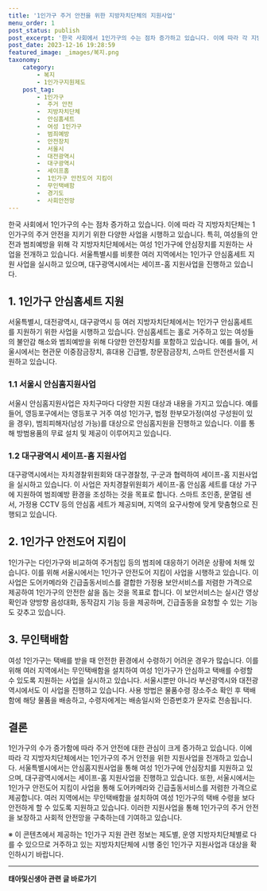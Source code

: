 ```yaml
---
title: '1인가구 주거 안전을 위한 지방자치단체의 지원사업'
menu_order: 1
post_status: publish
post_excerpt: '한국 사회에서 1인가구의 수는 점차 증가하고 있습니다. 이에 따라 각 지방자치단체는 1인가구의 주거 안전을 지키기 위한 다양한 사업을 시행하고 있습니다. 특히, 여성들의 안전과 범죄예방을 위해 각 지방자치단체에서는 여성 1인가구에 안심장치를 지원하는 사업을 전개하고 있습니다. 서울특별시를 비롯한 여러 지역에서는 1인가구 안심홈세트 지원 사업을 실시하고 있으며, 대구광역시에서는 세이프 홈 지원사업을 진행하고 있습니다.'
post_date: 2023-12-16 19:28:59
featured_image: _images/복지.png
taxonomy:
    category:
        - 복지
        - 1인가구지원제도
    post_tag:
        - 1인가구
        -  주거 안전
        -  지방자치단체
        -  안심홈세트
        -  여성 1인가구
        -  범죄예방
        -  안전장치
        -  서울시
        -  대전광역시
        -  대구광역시
        -  세이프홈
        -  1인가구 안전도어 지킴이
        -  무인택배함
        -  경기도
        -  사회안전망
---
```



한국 사회에서 1인가구의 수는 점차 증가하고 있습니다. 이에 따라 각 지방자치단체는 1인가구의 주거 안전을 지키기 위한 다양한 사업을 시행하고 있습니다. 특히, 여성들의 안전과 범죄예방을 위해 각 지방자치단체에서는 여성 1인가구에 안심장치를 지원하는 사업을 전개하고 있습니다. 서울특별시를 비롯한 여러 지역에서는 1인가구 안심홈세트 지원 사업을 실시하고 있으며, 대구광역시에서는 세이프-홈 지원사업을 진행하고 있습니다.

## 1. 1인가구 안심홈세트 지원
서울특별시, 대전광역시, 대구광역시 등 여러 지방자치단체에서는 1인가구 안심홈세트를 지원하기 위한 사업을 시행하고 있습니다. 안심홈세트는 홀로 거주하고 있는 여성들의 불안감 해소와 범죄예방을 위해 다양한 안전장치를 포함하고 있습니다. 예를 들어, 서울시에서는 현관문 이중잠금장치, 휴대용 긴급벨, 창문잠금장치, 스마트 안전센서를 지원하고 있습니다.

### 1.1 서울시 안심홈지원사업
서울시 안심홈지원사업은 자치구마다 다양한 지원 대상과 내용을 가지고 있습니다. 예를 들어, 영등포구에서는 영등포구 거주 여성 1인가구, 법정 한부모가정(여성 구성원이 있을 경우), 범죄피해자(남성 가능)를 대상으로 안심홈지원을 진행하고 있습니다. 이를 통해 방범용품의 무료 설치 및 제공이 이루어지고 있습니다.

### 1.2 대구광역시 세이프-홈 지원사업
대구광역시에서는 자치경찰위원회와 대구경찰청, 구·군과 협력하여 세이프-홈 지원사업을 실시하고 있습니다. 이 사업은 자치경찰위원회가 세이프-홈 안심홈 세트를 대상 가구에 지원하여 범죄예방 환경을 조성하는 것을 목표로 합니다. 스마트 초인종, 문열림 센서, 가정용 CCTV 등의 안심홈 세트가 제공되며, 지역의 요구사항에 맞게 맞춤형으로 진행되고 있습니다.

## 2. 1인가구 안전도어 지킴이
1인가구는 다인가구와 비교하여 주거침입 등의 범죄에 대응하기 어려운 상황에 처해 있습니다. 이를 위해 서울시에서는 1인가구 안전도어 지킴이 사업을 시행하고 있습니다. 이 사업은 도어카메라와 긴급출동서비스를 결합한 가정용 보안서비스를 저렴한 가격으로 제공하여 1인가구의 안전한 삶을 돕는 것을 목표로 합니다. 이 보안서비스는 실시간 영상 확인과 양방향 음성대화, 동작감지 기능 등을 제공하며, 긴급출동을 요청할 수 있는 기능도 갖추고 있습니다.

## 3. 무인택배함
여성 1인가구는 택배를 받을 때 안전한 환경에서 수령하기 어려운 경우가 많습니다. 이를 위해 여러 지역에서는 무인택배함을 설치하여 여성 1인가구가 안심하고 택배를 수령할 수 있도록 지원하는 사업을 실시하고 있습니다. 서울시뿐만 아니라 부산광역시와 대전광역시에서도 이 사업을 진행하고 있습니다. 사용 방법은 물품수령 장소주소 확인 후 택배함에 해당 물품을 배송하고, 수령자에게는 배송일시와 인증번호가 문자로 전송됩니다.

## 결론
1인가구의 수가 증가함에 따라 주거 안전에 대한 관심이 크게 증가하고 있습니다. 이에 따라 각 지방자치단체에서는 1인가구의 주거 안전을 위한 지원사업을 전개하고 있습니다. 서울특별시에서는 안심홈지원사업을 통해 여성 1인가구에 안심장치를 지원하고 있으며, 대구광역시에서는 세이프-홈 지원사업을 진행하고 있습니다. 또한, 서울시에서는 1인가구 안전도어 지킴이 사업을 통해 도어카메라와 긴급출동서비스를 저렴한 가격으로 제공합니다. 여러 지역에서는 무인택배함을 설치하여 여성 1인가구의 택배 수령을 보다 안전하게 할 수 있도록 지원하고 있습니다. 이러한 지원사업을 통해 1인가구의 주거 안전을 보장하고 사회적 안전망을 구축하는데 기여하고 있습니다.

※ 이 콘텐츠에서 제공하는 1인가구 지원 관련 정보는 제도별, 운영 지방자치단체별로 다를 수 있으므로 거주하고 있는 지방자치단체에 시행 중인 1인가구 지원사업과 대상을 확인하시기 바랍니다.
<!-- wp:separator -->
<hr class="wp-block-separator has-alpha-channel-opacity"/>
<!-- /wp:separator -->

<!-- wp:group {"backgroundColor":"base","layout":{"type":"constrained"}} -->
<div class="wp-block-group has-base-background-color has-background"><!-- wp:paragraph {"align":"center","fontSize":"medium"} -->
<p class="has-text-align-center has-large-font-size"><strong>태아및신생아 관련 글 바로가기</strong></p>
<!-- /wp:paragraph -->


<!-- wp:latest-posts
{"categories":[{"id":1496,"count":19,"description":"","link":"https://uknowlaw.com/category/%ed%83%9c%ec%95%84%eb%b0%8f%ec%8b%a0%ec%83%9d%ec%95%84/","name":"태아및신생아","slug":"태아및신생아","taxonomy":"category","parent":0,"meta":[],"_links":{"self":[{"href":"https://uknowlaw.com/wp-json/wp/v2/categories/1496"}],"collection":[{"href":"https://uknowlaw.com/wp-json/wp/v2/categories"}],"about":[{"href":"https://uknowlaw.com/wp-json/wp/v2/taxonomies/category"}],"wp:post_type":[{"href":"https://uknowlaw.com/wp-json/wp/v2/posts?categories=1496"}],"curies":[{"name":"wp","href":"https://api.w.org/{rel}","templated":true}]}}],"postsToShow":100,"excerptLength":28,"postLayout":"grid","columns":2,"featuredImageAlign":"left","featuredImageSizeSlug":"large","fontSize":"small"} /--></div>
<!-- /wp:group -->